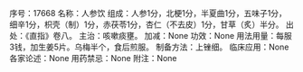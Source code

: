 序号：17668
名称：人参饮
组成：人参1分，北梗1分，半夏曲1分，五味子1分，细辛1分，枳壳（制）1分，赤茯苓1分，杏仁（不去皮）1分，甘草（炙）半分。
出处：《直指》卷八。
主治：咳嗽痰壅。
加减：None
功效：None
用法用量：每服3钱，加生姜5片。乌梅半个，食后煎服。
制备方法：上锉细。
临床应用：None
各家论述：None
用药禁忌：None
附注：None
